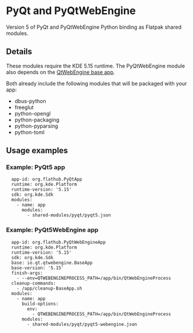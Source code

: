 # PyQt and PyQtWebEngine

Version 5 of PyQt and PyQtWebEngine Python binding as Flatpak shared modules.

## Details

These modules require the KDE 5.15 runtime. The PyQtWebEngine module also depends on the [QtWebEngine base app](https://github.com/flathub/io.qt.qtwebengine.BaseApp/).

Both already include the following modules that will be packaged with your app:

* dbus-python
* freeglut
* python-opengl
* python-packaging
* python-pyparsing
* python-toml

## Usage examples

### Example: PyQt5 app

```
  app-id: org.flathub.PyQtApp
  runtime: org.kde.Platform
  runtime-version: '5.15'
  sdk: org.kde.Sdk
  modules:
    - name: app
      modules:
        - shared-modules/pyqt/pyqt5.json
```

### Example: PyQt5WebEngine app

```
  app-id: org.flathub.PyQtWebEngineApp
  runtime: org.kde.Platform
  runtime-version: '5.15'
  sdk: org.kde.Sdk
  base: io.qt.qtwebengine.BaseApp
  base-version: '5.15'
  finish-args:
    - --env=QTWEBENGINEPROCESS_PATH=/app/bin/QtWebEngineProcess
  cleanup-commands:
    - /app/cleanup-BaseApp.sh
  modules:
    - name: app
      build-options:
        env:
          - QTWEBENGINEPROCESS_PATH=/app/bin/QtWebEngineProcess
      modules:
        - shared-modules/pyqt/pyqt5-webengine.json
```
